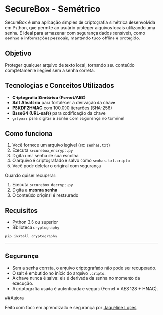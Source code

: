 # SecureBox - Semétrico

SecureBox é uma aplicação simples de criptografia simétrica desenvolvida em Python, que permite ao usuário proteger arquivos locais utilizando uma senha. É ideal para armazenar com segurança dados sensíveis, como senhas e informações pessoais, mantendo tudo offline e protegido.

## Objetivo

Proteger qualquer arquivo de texto local, tornando seu conteúdo completamente ilegível sem a senha correta.

## Tecnologias e Conceitos Utilizados

- **Criptografia Simétrica (Fernet/AES)**
- **Salt Aleatório** para fortalecer a derivação da chave
- **PBKDF2HMAC** com 100.000 iterações (SHA-256)
- **Base64 (URL-safe)** para codificação da chave
- `getpass` para digitar a senha com segurança no terminal

## Como funciona

1. Você fornece um arquivo legível (ex: `senhas.txt`)
2. Executa `securebox_encrypt.py`
3. Digita uma senha de sua escolha
4. O arquivo é criptografado e salvo como `senhas.txt.cripto`
5. Você pode deletar o original com segurança

Quando quiser recuperar:

1. Executa `securebox_decrypt.py`
2. Digita a **mesma senha**
3. O conteúdo original é restaurado

## Requisitos

- Python 3.6 ou superior
- Biblioteca `cryptography`

```bash
pip install cryptography
````

---

## Segurança
* Sem a senha correta, o arquivo criptografado não pode ser recuperado.
* O salt é embutido no início do arquivo `.cripto`.
* A chave nunca é salva: ela é derivada da senha no momento da execução.
* A criptografia usada é autenticada e segura (Fernet = AES 128 + HMAC).


##Autora

Feito com foco em aprendizado e segurança por [Jaqueline Lopes](https://github.com/jaquelopxs)
